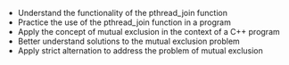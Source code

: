 - Understand the functionality of the pthread_join function
- Practice the use of the pthread_join function in a program
- Apply the concept of mutual exclusion in the context of a C++ program
- Better understand solutions to the mutual exclusion problem
- Apply strict alternation to address the problem of mutual exclusion
